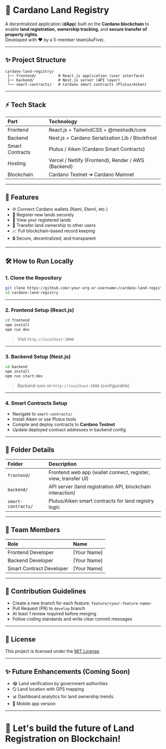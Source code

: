 # 🏩 Cardano Land Registry

A decentralized application (**dApp**) built on the **Cardano blockchain** to enable **land registration**, **ownership tracking**, and **secure transfer of property rights**.  
Developed with ❤️ by a 5-member team(AuFive).

---

## ✨ Project Structure

```
cardano-land-registry/
 ├── frontend/          # React.js application (user interface)
 ├── backend/           # Nest.js server (API layer)
 └── smart-contracts/   # Cardano smart contracts (Plutus/Aiken)
```

---

## ⚡ Tech Stack

| Part | Technology |
|:-----|:-----------|
| Frontend | React.js + TailwindCSS + @meshsdk/core |
| Backend | Nest.js + Cardano Serialization Lib / Blockfrost |
| Smart Contracts | Plutus / Aiken (Cardano Smart Contracts) |
| Hosting | Vercel / Netlify (Frontend), Render / AWS (Backend) |
| Blockchain | Cardano Testnet ➔ Cardano Mainnet |

---

## 🚀 Features

- 🌐 Connect Cardano wallets (Nami, Eternl, etc.)
- 🏡 Register new lands securely
- 📜 View your registered lands
- 🔁 Transfer land ownership to other users
- 📈 Full blockchain-based record keeping
- 🔒 Secure, decentralized, and transparent

---

## 🛠️ How to Run Locally

### 1. Clone the Repository
```bash
git clone https://github.com/<your-org-or-username>/cardano-land-registry.git
cd cardano-land-registry
```

---

### 2. Frontend Setup (React.js)

```bash
cd frontend
npm install
npm run dev
```
> Visit `http://localhost:3000`

---

### 3. Backend Setup (Nest.js)

```bash
cd backend
npm install
npm run start:dev
```
> Backend runs on `http://localhost:5000` (configurable)

---

### 4. Smart Contracts Setup
- Navigate to `smart-contracts/`
- Install Aiken or use Plutus tools
- Compile and deploy contracts to **Cardano Testnet**
- Update deployed contract addresses in backend config

---

## 🧹 Folder Details

| Folder | Description |
|:-------|:------------|
| `frontend/` | Frontend web app (wallet connect, register, view, transfer UI) |
| `backend/` | API server (land registration API, blockchain interaction) |
| `smart-contracts/` | Plutus/Aiken smart contracts for land registry logic |

---

## 👥 Team Members

| Role | Name |
|:-----|:-----|
| Frontend Developer | [Your Name] |
| Backend Developer | [Your Name] |
| Smart Contract Developer | [Your Name] |

---

## 📜 Contribution Guidelines

- Create a new branch for each feature: `feature/<your-feature-name>`
- Pull Request (PR) to `develop` branch
- At least 1 review required before merging
- Follow coding standards and write clear commit messages

---

## 📄 License

This project is licensed under the [MIT License](LICENSE).

---

## ✨ Future Enhancements (Coming Soon)

- 😂 Land verification by government authorities
- 🗘️ Land location with GPS mapping
- 📊 Dashboard analytics for land ownership trends
- 📱 Mobile app version

---

# 🚀 Let's build the future of Land Registration on Blockchain!
